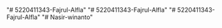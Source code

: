 "# 5220411343-Fajrul-Alfla" 
"# 5220411343-Fajrul-Alfla" 
"# 5220411343-Fajrul-Alfla" 
"# Nasir-winanto" 
